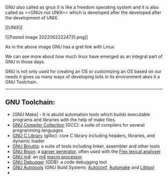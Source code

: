 GNU also called as gnus it is like a freedom operating system and it is also called as ==GNUs not UNIX== which is developed after the developed after the development of UNIX.

[[UNIX]]


![[Pasted image 20220622224731.png]]


As in the above image GNU has a gret link with Linux 


We can see more about how much linux have emerged as an integral part of GNU in those days.

GNU is not only used for creating an OS or customizing an OS based on our needs it gives us many ways of developing tolls in its environment akes it a GNU Toolchain.

---
GNU Toolchain:
--
-   [GNU Make] - It is abuild automation tools which builds executable programs and libraries with the help of make files.
-   [GNU Compiler Collection](https://en.wikipedia.org/wiki/GNU_Compiler_Collection "GNU Compiler Collection") (GCC): a suite of compilers for several programming languages
-   [GNU C Library](https://en.wikipedia.org/wiki/GNU_C_Library "GNU C Library") (glibc): core C library including headers, libraries, and dynamic loader
-   [GNU Binutils](https://en.wikipedia.org/wiki/GNU_Binutils "GNU Binutils"): a suite of tools including linker, assembler and other tools
-   [GNU Bison](https://en.wikipedia.org/wiki/GNU_Bison "GNU Bison"): a [parser generator](https://en.wikipedia.org/wiki/Parser_generator "Parser generator"), often used with the [Flex lexical analyser](https://en.wikipedia.org/wiki/Flex_lexical_analyser "Flex lexical analyser")
-   [GNU m4](https://en.wikipedia.org/wiki/GNU_m4 "GNU m4"): an [m4](https://en.wikipedia.org/wiki/M4_(computer_language) "M4 (computer language)") [macro processor](https://en.wikipedia.org/wiki/General-purpose_macro_processor "General-purpose macro processor")
-   [GNU Debugger](https://en.wikipedia.org/wiki/GNU_Debugger "GNU Debugger") (GDB): a code debugging tool
-   [GNU Autotools](https://en.wikipedia.org/wiki/GNU_Autotools "GNU Autotools") (GNU Build System): [Autoconf](https://en.wikipedia.org/wiki/Autoconf "Autoconf"), [Automake](https://en.wikipedia.org/wiki/Automake "Automake") and [Libtool](https://en.wikipedia.org/wiki/Libtool "Libtool")
-   
